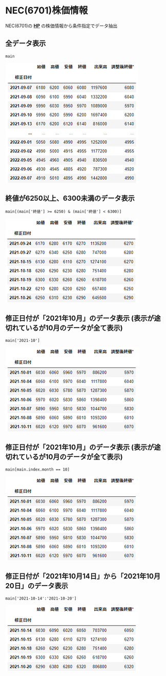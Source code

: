 # NEC(6701)株価情報
NEC(6701)の [**HP**](https://finance.yahoo.co.jp/quote/6701.T/history) の株価情報から条件指定でデータ抽出
<br>
## 全データ表示
```
main
```
![画像1](./Pandas-Exercises3-1.png)
<br>
## 終値が6250以上、6300未満のデータ表示
```
main[(main['終値'] >= 6250) & (main['終値'] < 6300)]
```
![画像2](./Pandas-Exercises3-2.png)
<br>
## 修正日付が「2021年10月」のデータ表示 (表示が途切れているが10月のデータが全て表示)
```
main['2021-10']
```
![画像3](./Pandas-Exercises3-3.png)
<br>
## 修正日付が「2021年10月」のデータ表示 (表示が途切れているが10月のデータが全て表示)
```
main[main.index.month == 10]
```
![画像4](./Pandas-Exercises3-4.png)
<br>
## 修正日付が「2021年10月14日」から「2021年10月20日」のデータ表示
```
main['2021-10-14':'2021-10-20']
```
![画像5](./Pandas-Exercises3-5.png)
